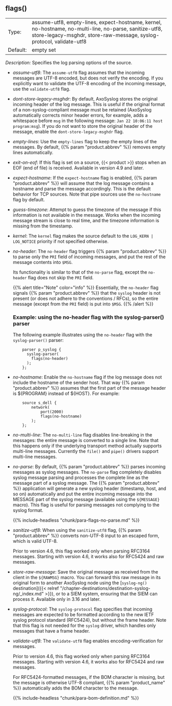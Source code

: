 ---
---
<!-- DISCLAIMER: This file is based on the syslog-ng Open Source Edition documentation https://github.com/balabit/syslog-ng-ose-guides/commit/2f4a52ee61d1ea9ad27cb4f3168b95408fddfdf2 and is used under the terms of The syslog-ng Open Source Edition Documentation License. The file has been modified by Axoflow. -->

## flags()

|          |       |
| -------- | ----- |
| Type:    | assume-utf8, empty-lines, expect-hostname, kernel, no-hostname, no-multi-line, no-parse, sanitize-utf8, store-legacy-msghdr, store-raw-message, syslog-protocol, validate-utf8 |
| Default: | empty set |

*Description:* Specifies the log parsing options of the source.

- *assume-utf8*: The `assume-utf8` flag assumes that the incoming messages are UTF-8 encoded, but does not verify the encoding. If you explicitly want to validate the UTF-8 encoding of the incoming message, use the `validate-utf8` flag.
- *dont-store-legacy-msghdr*: By default, AxoSyslog stores the original incoming header of the log message. This is useful if the original format of a non-syslog-compliant message must be retained (AxoSyslog automatically corrects minor header errors, for example, adds a whitespace before `msg` in the following message: `Jan 22 10:06:11 host program:msg`). If you do not want to store the original header of the message, enable the `dont-store-legacy-msghdr` flag.
- *empty-lines*: Use the `empty-lines` flag to keep the empty lines of the messages. By default, {{% param "product.abbrev" %}} removes empty lines automatically.
- *exit-on-eof*: If this flag is set on a source, {{< product >}} stops when an EOF (end of file) is received. Available in version 4.9 and later.
- *expect-hostname*: If the `expect-hostname` flag is enabled, {{% param "product.abbrev" %}} will assume that the log message contains a hostname and parse the message accordingly. This is the default behavior for TCP sources. Note that pipe sources use the `no-hostname` flag by default.
- *guess-timezone*: Attempt to guess the timezone of the message if this information is not available in the message. Works when the incoming message stream is close to real time, and the timezone information is missing from the timestamp.
- *kernel*: The `kernel` flag makes the source default to the `LOG_KERN | LOG_NOTICE` priority if not specified otherwise.
- *no-header*: The `no-header` flag triggers {{% param "product.abbrev" %}} to parse only the `PRI` field of incoming messages, and put the rest of the message contents into `$MSG`.

    Its functionality is similar to that of the `no-parse` flag, except the `no-header` flag does not skip the `PRI` field.

    {{% alert title="Note" color="info" %}}
Essentially, the `no-header` flag signals {{% param "product.abbrev" %}} that the `syslog` header is not present (or does not adhere to the conventions / RFCs), so the entire message (except from the `PRI` field) is put into `$MSG`.
    {{% /alert %}}

    ### Example: using the no-header flag with the syslog-parser() parser
    
    The following example illustrates using the `no-header` flag with the `syslog-parser()` parser:
    
    ```shell
        parser p_syslog {
          syslog-parser(
            flags(no-header)
          );
        };
    ```

- *no-hostname*: Enable the `no-hostname` flag if the log message does not include the hostname of the sender host. That way {{% param "product.abbrev" %}} assumes that the first part of the message header is ${PROGRAM} instead of ${HOST}. For example:
    
    ```shell
        source s_dell {
            network(
                port(2000)
                flags(no-hostname)
            );
        };
    ```

- *no-multi-line*: The `no-multi-line` flag disables line-breaking in the messages: the entire message is converted to a single line. Note that this happens only if the underlying transport method actually supports multi-line messages. Currently the `file()` and `pipe()` drivers support multi-line messages.
- *no-parse*: By default, {{% param "product.abbrev" %}} parses incoming messages as syslog messages. The `no-parse` flag completely disables syslog message parsing and processes the complete line as the message part of a syslog message. The {{% param "product.abbrev" %}} application will generate a new syslog header (timestamp, host, and so on) automatically and put the entire incoming message into the MESSAGE part of the syslog message (available using the `${MESSAGE}` macro). This flag is useful for parsing messages not complying to the syslog format.

    {{% include-headless "chunk/para-flags-no-parse.md" %}}

- *sanitize-utf8*: When using the `sanitize-utf8` flag, {{% param "product.abbrev" %}} converts non-UTF-8 input to an escaped form, which is valid UTF-8.

    Prior to version 4.6, this flag worked only when parsing RFC3164 messages. Starting with version 4.6, it works also for RFC5424 and raw messages.

- *store-raw-message*: Save the original message as received from the client in the `${RAWMSG}` macro. You can forward this raw message in its original form to another AxoSyslog node using the [`syslog-ng()` destination]({{< relref "/chapter-destinations/destination-syslog-ng/_index.md" >}}), or to a SIEM system, ensuring that the SIEM can process it. Available only in 3.16 and later.
- *syslog-protocol*: The `syslog-protocol` flag specifies that incoming messages are expected to be formatted according to the new IETF syslog protocol standard (RFC5424), but without the frame header. Note that this flag is not needed for the `syslog` driver, which handles only messages that have a frame header.

- *validate-utf8*: The `validate-utf8` flag enables encoding-verification for messages.

    Prior to version 4.6, this flag worked only when parsing RFC3164 messages. Starting with version 4.6, it works also for RFC5424 and raw messages.

    For RFC5424-formatted messages, if the BOM character is missing, but the message is otherwise UTF-8 compliant, {{% param "product_name" %}} automatically adds the BOM character to the message.

    {{% include-headless "chunk/para-bom-definition.md" %}}
